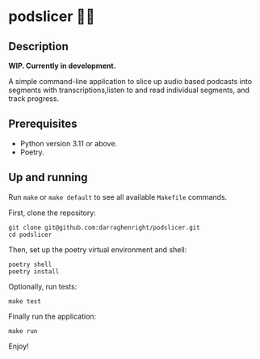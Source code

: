 # podslicer 🔪✨

## Description

**WIP. Currently in development.**

A simple command-line application to slice up audio based podcasts into segments with transcriptions,listen to and read individual segments, and track progress.

## Prerequisites

- Python version 3.11 or above.
- Poetry.

## Up and running

Run `make` or `make default` to see all available `Makefile` commands.

First, clone the repository:

```shell
git clone git@github.com:darraghenright/podslicer.git
cd podslicer
```

Then, set up the poetry virtual environment and shell:

```shell
poetry shell
poetry install
```

Optionally, run tests:

```shell
make test
```

Finally run the application:

```shell
make run
```

Enjoy!
